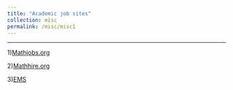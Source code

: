 ```yaml
---
title: "Academic job sites"
collection: misc
permalink: /misc/misc1
---
```


---


1)[Mathjobs.org](https://www.mathjobs.org/jobs?joblist-0-3---0-pt--)


2)[Mathhire.org](https://mathhire.org/jobs/academia)


3)[EMS](https://euromathsoc.org/jobs)

   
